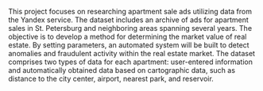 This project focuses on researching apartment sale ads utilizing data from the Yandex service. The dataset includes an archive of ads for apartment sales in St. Petersburg and neighboring areas spanning several years. The objective is to develop a method for determining the market value of real estate. By setting parameters, an automated system will be built to detect anomalies and fraudulent activity within the real estate market. The dataset comprises two types of data for each apartment: user-entered information and automatically obtained data based on cartographic data, such as distance to the city center, airport, nearest park, and reservoir.